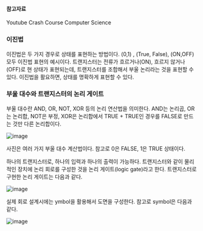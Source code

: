 #### 참고자료
Youtube Crash Course Computer Science

### 이진법
이진법은 두 가지 경우로 상태를 표현하는 방법이다. (0,1) , (True, False), (ON,OFF) 모두 이진법 표현의 예시이다. 트랜지스터는 전류가 흐르거나(ON), 흐르지 않거나(OFF)로 현 상태가 표현되는데,
트랜지스터를 조합해서 부울 논리라는 것을 표현할 수 있다. 이진법을 활요하면, 상태를 명확하게 표현할 수 있다.

### 부울 대수와 트랜지스터의 논리 게이트
부울 대수란 AND, OR, NOT, XOR 등의 논리 연산법을 의미한다. AND는 논리곱, OR는 논리합, NOT은 부정, XOR은 논리합에서 TRUE + TRUE인 경우를 FALSE로 만드는 것만 다른 논리합이다.

![image](https://user-images.githubusercontent.com/88834958/132209242-bacb6530-4184-4d41-b4a4-514ab3159d8d.png)

사진은 여러 가지 부울 대수 계산법이다. 참고로 0은 FALSE, 1은 TRUE 상태이다.

하나의 트랜지스터로, 하나의 입력과 하나의 출력이 가능하다. 트랜지스터와 같이 물리적인 장치에 논리 회로를 구성한 것을 논리 게이트(logic gate)라고 한다. 트랜지스터로 구현한 논리 게이트는 다음과 같다.

![image](https://user-images.githubusercontent.com/88834958/132209981-36eb3d41-e4ee-4285-a6cd-10f7e0515925.png)

실제 회로 설계시에는 ymbol을 활용해서 도면을 구성한다. 참고로 symbol은 다음과 같다.

![image](https://user-images.githubusercontent.com/88834958/132210079-c743e65f-0c5e-4853-a97d-92dce41a91c3.png)


